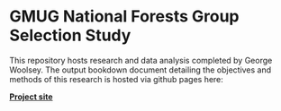 # GMUG National Forests Group Selection Study

This repository hosts research and data analysis completed by George Woolsey. The output bookdown document detailing the objectives and methods of this research is hosted via github pages here:

[**Project site**](https://georgewoolsey.github.io/usfs_GMUG_grpselection/)
